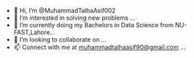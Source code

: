 - 👋 Hi, I’m @MuhammadTalhaAsif002
- 👀 I’m interested in solving new problems ...
- 🌱 I’m currently doing my Bachelors in Data Science from NU-FAST,Lahore...
- 💞️ I’m looking to collaborate on ...
- 📫 Connect with me at muhammadtalhaasif90@gmail.com ...

<!---
MuhammadTalhaAsif002/MuhammadTalhaAsif002 is a ✨ special ✨ repository because its `README.md` (this file) appears on your GitHub profile.
You can click the Preview link to take a look at your changes.
--->
